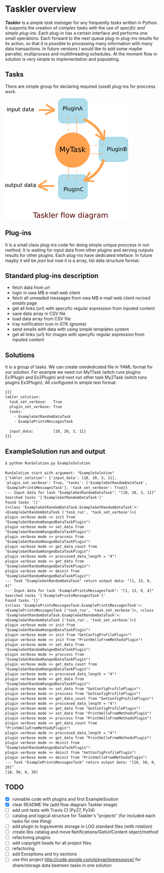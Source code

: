 Taskler overview
==================================

***Taskler*** is a simple _task manager_ for any frequently *tasks* written in Python.
It supports the creation of _complex tasks_ with the use of _specific and simple_ *plug-ins*.
Each plug-in has a certain interface and performs one small operations.
Each forward to the next queue plug-in plug-ins results for its action, so that it is possible to processing many information with many data transactions.
In future versions I would like to add some maybe parrallel, multiprocess and multithreading schedules. At the moment flow in solution is very simple to implementation and populating.

Tasks
-----

There are simple group for declaring required (used) plug-ins for proccess work.

![Taskler flow diagram](https://raw.githubusercontent.com/bieli/Taskler/master/docs/taskler_flow_diagram.png)


Plug-ins
--------

It is a small class plug-ins code for doing simple unique proccess in _run_ method.
It is waiting for input data from other plugins and serving outputs results for other plugins. Each plug-ins have dedicated inteface. In future mayby it will be _json_ but now it is a array, list data structure format.

Standard plug-ins description
-----------------------------
 * fetch data from _url_
 * login in owa M$ e-mail web client
 * fetch all unreaded messages from owa M$ e-mail web client _recived emails_ page
 * get all links (url) with specyfic regular expression from inputed content
 * save data array in CSV file
 * load data array from CSV file
 * tray notification icon in GTK (gnome)
 * send emails with data with using simple templates system
 * get all links (url) for images with specyfic regular expression from inputed content


Solutions
---------

It is a group of tasks. We can create onededicated file in YAML format for our solution.
For example we need run My1Task (witch runs plugins Ex1Plugin and Ex2Plugin) and next 
run other task My2Task (witch runs plugins Ex3Plugin). All configured in simple text format:

```
{{{
takler_solution:
  task_set_verbose:   True
  plugin_set_verbose: True
  tasks:              
    - ExampleGetRandomDataTask
    - ExamplePrintsMessagesTask

  input_data:         [10, 20, 3, 11]
}}}
```

ExampleSolution run and output
---------
```
$ python RunSolution.py ExampleSolution

RunSolution start with argument: "ExampleSolution"
{'takler_solution': {'input_data': [10, 20, 3, 11], 'plugin_set_verbose': True, 'tasks': ['ExampleGetRandomDataTask', 'ExamplePrintsMessagesTask'], 'task_set_verbose': True}}
--- Input data for task "ExampleGetRandomDataTask": "[10, 20, 3, 11]"
Searched tasks '['ExampleGetRandomDataTask']'
Found tasks '[]'
{<class 'ExampleGetRandomDataTask.ExampleGetRandomDataTask'>: <ExampleGetRandomDataTask ['task_run', 'task_set_verbose']>}
plugin verbose mode >> init from "ExampleGetRandomRangedDataTaskPlugin"!
plugin verbose mode >> set_data from "ExampleGetRandomRangedDataTaskPlugin"!
plugin verbose mode >> proccess from "ExampleGetRandomRangedDataTaskPlugin"!
plugin verbose mode >> get_data_count from "ExampleGetRandomRangedDataTaskPlugin"!
plugin verbose mode >> proccesed_data_length = "4"!
plugin verbose mode >> get_data from "ExampleGetRandomRangedDataTaskPlugin"!
plugin verbose mode >> deinit from "ExampleGetRandomRangedDataTaskPlugin"!
--- Task "ExampleGetRandomDataTask" return output data: "[1, 13, 0, 4]"
--- Input data for task "ExamplePrintsMessagesTask": "[1, 13, 0, 4]"
Searched tasks '['ExamplePrintsMessagesTask']'
Found tasks '[]'
{<class 'ExamplePrintsMessagesTask.ExamplePrintsMessagesTask'>: <ExamplePrintsMessagesTask ['task_run', 'task_set_verbose']>, <class 'ExampleGetRandomDataTask.ExampleGetRandomDataTask'>: <ExampleGetRandomDataTask ['task_run', 'task_set_verbose']>}
plugin verbose mode >> init from "ExampleGetRandomRangedDataTaskPlugin"!
plugin verbose mode >> init from "GetConfigProfilePlugin"!
plugin verbose mode >> init from "PrintHelloFromMethodsPlugin"!
plugin verbose mode >> set_data from "ExampleGetRandomRangedDataTaskPlugin"!
plugin verbose mode >> proccess from "ExampleGetRandomRangedDataTaskPlugin"!
plugin verbose mode >> get_data_count from "ExampleGetRandomRangedDataTaskPlugin"!
plugin verbose mode >> proccesed_data_length = "4"!
plugin verbose mode >> get_data from "ExampleGetRandomRangedDataTaskPlugin"!
plugin verbose mode >> set_data from "GetConfigProfilePlugin"!
plugin verbose mode >> proccess from "GetConfigProfilePlugin"!
plugin verbose mode >> get_data_count from "GetConfigProfilePlugin"!
plugin verbose mode >> proccesed_data_length = "4"!
plugin verbose mode >> get_data from "GetConfigProfilePlugin"!
plugin verbose mode >> set_data from "PrintHelloFromMethodsPlugin"!
plugin verbose mode >> proccess from "PrintHelloFromMethodsPlugin"!
plugin verbose mode >> get_data_count from "PrintHelloFromMethodsPlugin"!
plugin verbose mode >> proccesed_data_length = "4"!
plugin verbose mode >> get_data from "PrintHelloFromMethodsPlugin"!
plugin verbose mode >> deinit from "ExampleGetRandomRangedDataTaskPlugin"!
plugin verbose mode >> deinit from "GetConfigProfilePlugin"!
plugin verbose mode >> deinit from "PrintHelloFromMethodsPlugin"!
--- Task "ExamplePrintsMessagesTask" return output data: "[10, 50, 0, 20]"
[10, 50, 0, 20]
```

TODO
----
- [x] runnable code with plugins and first ExampleSoution
- [x] clear README file (add flow diagram Taskler image)
- [ ] add unit tests with Travis CI (Py27, Py34)
- [ ] catalog and logical structure for Taskler's "projects" (for included each tasks for one thing)
- [ ] add plugin to logs/events storage in LOG standard files (with rotation)
- [ ] create libs catalog and move Notifications/GetUrlContent object/method
- [ ] refactoring plugins
- [ ] add copyright heads for all project files
- [ ] refactoring
- [ ] add Exceptions and try sections
- [ ] use this project http://code.google.com/p/pyactiveresource/ for share/storage data beetwen tasks in one solution
